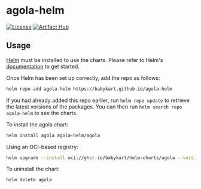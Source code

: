 # agola-helm

[![License](https://img.shields.io/badge/License-MIT-blue)](https://opensource.org/licenses/MIT)
[![Artifact Hub](https://img.shields.io/endpoint?url=https://artifacthub.io/badge/repository/agola)](https://artifacthub.io/packages/search?repo=agola)

## Usage

[Helm](https://helm.sh) must be installed to use the charts. Please refer to
Helm's [documentation](https://helm.sh/docs) to get started.

Once Helm has been set up correctly, add the repo as follows:

```sh
helm repo add agola-helm https://babykart.github.io/agola-helm
```

If you had already added this repo earlier, run `helm repo update` to retrieve
the latest versions of the packages. You can then run `helm search repo
agola-helm` to see the charts.

To install the agola chart:

```sh
helm install agola agola-helm/agola
```

Using an OCI-based registry:

```sh
helm upgrade --install oci://ghcr.io/babykart/helm-charts/agola --version <version>
```

To uninstall the chart:

```sh
helm delete agola
```
